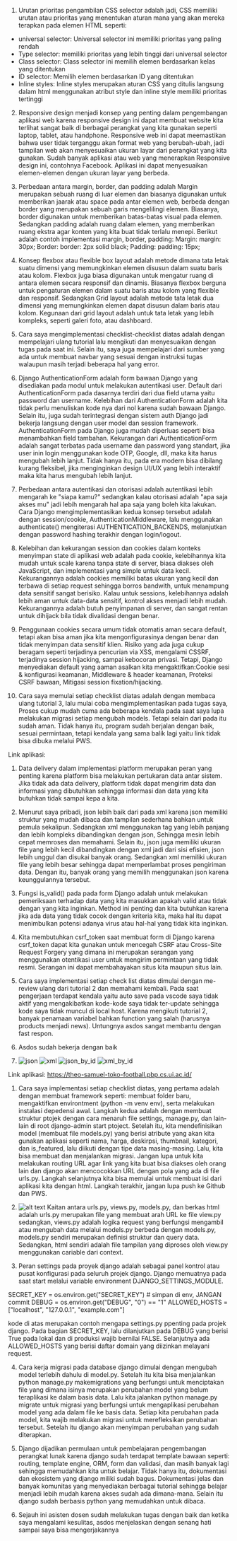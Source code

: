 1. Urutan prioritas pengambilan CSS selector adalah jadi, CSS memiliki urutan atau prioritas yang menentukan aturan mana yang akan mereka terapkan pada elemen HTML seperti:
- universal selector: Universal selector ini memiliki prioritas yang paling rendah
- Type selector: memiliki prioritas yang lebih tinggi dari universal selector
- Class selector: Class selector ini memilih elemen berdasarkan kelas yang ditentukan
- ID selector: Memilih elemen berdasarkan ID yang ditentukan 
- Inline styles: Inline styles merupakan aturan CSS yang ditulis langsung dalam html menggunakan atribut style dan inline style memiliki prioritas tertinggi 

2. Responsive design menjadi konsep yang penting dalam pengembangan aplikasi web karena responsive design ini dapat membuat website kita terlihat sangat baik di berbagai perangkat yang kita gunakan seperti laptop, tablet, atau handphone. Responsive web ini dapat meemastikan bahwa user tidak terganggu akan format web yang berubah-ubah, jadi tampilan web akan menyesuaikan ukuran layar dari perangkat yang kita gunakan. Sudah banyak aplikasi atau web yang menerapkan Responsive design ini, contohnya Facebook. Aplikasi ini dapat menyesuaikan elemen-elemen dengan ukuran layar yang berbeda.

3. Perbedaan antara margin, border, dan padding adalah Margin merupakan sebuah ruang di luar elemen dan biasanya digunakan untuk memberikan jaarak atau space pada antar elemen web, berbeda dengan border yang merupakan sebuah garis mengelilingi elemen. Biasanya, border digunakan untuk memberikan batas-batas visual pada elemen. Sedangkan padding adalah ruang dalam elemen, yang memberikan ruang ekstra agar konten yang kita buat tidak terlalu menepi. Berikut adalah contoh implementasi margin, border, padding:
Margin: margin: 30px;
Border: border: 2px solid black;
Padding: padding: 15px;

4. Konsep flexbox atau flexible box layout adalah metode dimana tata letak suatu dimensi yang memungkinkan elemen disusun dalam suatu baris atau kolom. Flexbox juga biasa digunakan untuk mengatur ruang di antara elemen secara responsif dan dinamis. Biasanya flexbox berguna untuk pengaturan elemen dalam suatu baris atau kolom yang flexible dan responsif. Sedangkan Grid layout adalah metode tata letak dua dimensi yang memungkinkan elemen dapat disusun dalam baris atau kolom. Kegunaan dari grid layout adalah untuk tata letak yang lebih kompleks, seperti galeri foto, atau dashboard.

5. Cara saya mengimplementasi checklist-checklist diatas adalah dengan mempelajari ulang tutorial lalu mengikuti dan menyesuaikan dengan tugas pada saat ini. Selain itu, saya juga mempelajari dari sumber yang ada untuk membuat navbar yang sesuai dengan instruksi tugas walaupun masih terjadi beberapa hal yang error.









1. Django AuthenticationForm adalah form bawaan Django yang disediakan pada modul untuk melakukan autentikasi user. Default dari AuthenticationForm pada dasarnya terdiri dari dua field utama yaitu password dan username. Kelebihan dari AuthenticationForm adalah kita tidak perlu menuliskan kode nya dari nol karena sudah bawaan Django. Selain itu, juga sudah terintegrasi dengan sistem auth Django jadi bekerja langsung dengan user model dan session framework. AuthenticationForm pada Django juga mudah diperluas seperti bisa menambahkan field tambahan. Kekurangan dari AuthenticationForm adalah sangat terbatas pada username dan password yang standart, jika user inin login menggunakan kode OTP, Google, dll, maka kita harus mengubah lebih lanjut. Tidak hanya itu, pada era modern bisa dibilang kurang fleksibel, jika menginginkan design UI/UX yang lebih interaktif maka kita harus mengubah lebih lanjut.

2. Perbedaan antara autentikasi dan otorisasi adalah autentikasi lebih mengarah ke "siapa kamu?" sedangkan kalau otorisasi adalah "apa saja akses mu" jadi lebih mengarah hal apa saja yang boleh kita lakukan. Cara Django mengimplementasikan kedua konsep tersebut adalah dengan session/cookie, AuthenticationMiddleware, lalu menggunakan authenticate() mengiterasi AUTHENTICATION_BACKENDS, melanjutkan dengan password hashing terakhir dengan login/logout.

3. Kelebihan dan kekurangan session dan cookies dalam konteks menyimpan state di aplikasi web adalah pada cookie, kelebihannya kita mudah untuk scale karena tanpa state di server, biasa diakses oleh JavaScript, dan implementasi yang simple untuk data kecil. Kekurangannya adalah cookies memiliki batas ukuran yang kecil dan terbawa di setiap request sehingga borros bandwith, untuk menampung data sensitif sangat berisiko. Kalau untuk sessions, kelebihannya adalah lebih aman untuk data-data sensitif, kontrol akses menjadi lebih mudah. Kekurangannya adalah butuh penyimpanan di server, dan sangat rentan untuk dihijack bila tidak divalidasi dengan benar.

4. Penggunaan cookies secara umum tidak otomatis aman secara default, tetapi akan bisa aman jika kita mengonfigurasinya dengan benar dan tidak menyimpan data sensitif klien. Risiko yang ada juga cukup beragam seperti terjadinya pencurian via XSS, mengalami CSSRF, terjadinya session hijacking, sampai kebocoran privasi. Tetapi, Django menyediakan default yang aaman asalkan kita mengaktifkan:Cookie sesi & konfigurasi keamanan, Middleware & header keamanan, Proteksi CSRF bawaan, Mitigasi session fixation/hijacking.

5. Cara saya memulai setiap checklist diatas adalah dengan membaca ulang tutorial 3, lalu mulai coba mengimplementasikan pada tugas saya, Proses cukup mudah cuma ada beberapa kendala pada saat saya lupa melakukan migrasi setiap mengubah models. Tetapi selain dari pada itu sudah aman. Tidak hanya itu, program sudah berjalan dengan baik, sesuai permintaan, tetapi kendala yang sama balik lagi yaitu link tidak bisa dibuka melalui PWS. 



























Link aplikasi: 
1. Data delivery dalam implementasi platform merupakan peran yang penting karena platform bisa melakukan pertukaran data antar sistem. Jika tidak ada data delivery, platform tidak dapat mengirim data dan informasi yang dibutuhkan sehingga informasi dan data yang kita butuhkan tidak sampai kepa a kita.

2. Menurut saya pribadi, json lebih baik dari pada xml karena json memiliki struktur yang mudah dibaca dan tampilan sederhana bahkan untuk pemula sekalipun. Sedangkan xml menggunakan tag yang lebih panjang dan lebih kompleks dibandingkan dengan json, Sehingga mesin lebih cepat memroses dan memahami. Selain itu, json juga memiliki ukuran file yang lebih kecil dibandingkan dengan xml jadi dari sisi efisien, json lebih unggul dan disukai banyak orang. Sedangkan xml memiliki ukuran file yang lebih besar sehingga dapat memperlambat proses pengiriman data. Dengan itu, banyak orang yang memilih menggunakan json karena keunggulannya tersebut.

3. Fungsi is_valid() pada pada form Django adalah untuk melakukan pemeriksaan terhadap data yang kita masukkan apakah valid atau tidak dengan yang kita inginkan. Method ini penting dan kita butuhkan karena jika ada data yang tidak cocok dengan kriteria kita, maka hal itu dapat menimbulkan potensi adanya virus atau hal-hal yang tidak kita inginkan.

4. Kita membutuhkan csrf_token saat membuat form di Django karena csrf_token dapat kita gunakan untuk mencegah CSRF atau Cross-Site Request Forgery yang dimana ini merupakan serangan yang menggunakan otentikasi user untuk mengirim permintaan yang tidak resmi. Serangan ini dapat membahayakan situs kita maupun situs lain.

5. Cara saya implementasi setiap check list diatas dimulai dengan me-review ulang dari  tutorial 2 dan memahami kembali. Pada saat pengerjaan terdapat kendala yaitu auto save pada vscode saya tidak aktif yang mengakibatkan kode-kode saya tidak ter-update sehingga kode saya tidak muncul di local host. Karena mengikuti tutorial 2, banyak penamaan variabel bahkan function yang salah (harusnya products menjadi news). Untungnya asdos sangat membantu dengan fast respon.

6. Asdos sudah bekerja dengan baik

7. ![json](json.png)
    ![xml](xml.png)
    ![json_by_id](json_by_id.png)
    ![xml_by_id](xml_by_id.png)





















Link aplikasi: https://theo-samuel-toko-football.pbp.cs.ui.ac.id/
1. Cara saya implementasi setiap checklist diatas, yang pertama adalah dengan membuat framework seperti: membuat folder baru, mengaktifkan environtment (python -m venv env), serta melakukan instalasi depedensi awal. Langkah kedua adalah dengan membuat struktur ptojek dengan cara menaruh file settings, manage.py, dan lain-lain di root django-admin start ptoject. Setelah itu, kita mendefinisikan model (membuat file models.py) yang berisi atribute yang akan kita gunakan aplikasi seperti nama, harga, deskirpsi, thumbnail, kategori, dan is_featured, lalu diikuti dengan tipe data masing-masing. Lalu, kita bisa membuat dan menjalankan migrasi. Jangan lupa untuk kita melakukan routing URL agar link yang kita buat bisa diakses oleh orang lain dan django akan mencocokkan URL dengan pola yang ada di file urls.py. Langkah selanjutnya kita bisa memulai untuk membuat isi dari aplikasi kita dengan html. Langkah terakhir, jangan lupa push ke Github dan PWS. 

2. ![alt text](URL_diagram.drawio.png)
Kaitan antara urls.py, views.py, models.py, dan berkas html adalah urls.py merupakan file yang membuat arah URL ke file view.py sedangkan, views.py adalah logika request yang berfungsi mengambil atau mengubah data melalui models.py berbeda dengan models.py, models.py sendiri merupakan definisi struktur dan query data. Sedangkan, html sendiri adalah file tampilan yang diproses oleh view.py menggunakan cariable dari context.

3. Peran settings pada proyek django adalah sebagai panel kontrol atau pusat konfigurasi pada seluruh projek django. Django memuatnya pada saat start melalui variable environment DJANGO_SETTINGS_MODULE.

SECRET_KEY = os.environ.get("SECRET_KEY")  # simpan di env, JANGAN commit
DEBUG = os.environ.get("DEBUG", "0") == "1"
ALLOWED_HOSTS = ["localhost", "127.0.0.1", "example.com"]

kode di atas merupakan contoh mengapa settings.py ppenting pada projek django. Pada bagian SECRET_KEY, lalu dilanjutkan pada DEBUG yang berisi True pada lokal dan di produksi wajib bernilai FALSE. Selanjutnya ada ALLOWED_HOSTS yang berisi daftar domain yang diizinkan melayani request.

4. Cara kerja migrasi pada database django dimulai dengan mengubah model terlebih dahulu di model.py. Setelah itu kita bisa menjalankan python manage.py makemigrations yang berfungsi untuk menciptakan file yang dimana isinya merupakan perubahan model yang belum teraplikasi ke dalam basis data. Lalu kita jalankan python manage.py migrate untuk migrasi yang berfungsi untuk mengaplikasi perubahan model yang ada dalam file ke basis data. Setiap kita perubahan pada model, kita wajib melakukan migrasi untuk merefleksikan perubahan tersebut. Setelah itu django akan menyimpan perubahan yang sudah diterapkan.

5. Django dijadikan permulaan untuk pembelajaran pengembangan perangkat lunak karena django sudah terdapat template bawaan seperti: routing, template engine, ORM, form dan validasi, dan masih banyak lagi sehingga memudahkan kita untuk belajar. Tidak hanya itu, dokumentasi dan ekosistem yang django miliki sudah bagus. Dokumentasi jelas dan banyak komunitas yang menyediakan berbagai tutorial sehingga belajar menjadi lebih mudah karena akses sudah ada dimana-mana. Selain itu django sudah berbasis python yang memudahkan untuk dibaca.

6. Sejauh ini asisten dosen sudah melakukan tugas dengan baik dan ketika saya mengalami kesulitas, asdos menjelaskan dengan senang hati sampai saya bisa mengerjakannya
